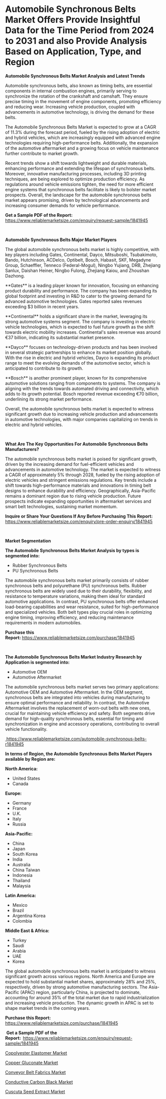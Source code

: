 <p><h1>Automobile Synchronous Belts Market Offers Provide Insightful Data for the Time Period from 2024 to 2031 and also Provide Analysis Based on Application, Type, and Region</h1></p><p><strong>Automobile Synchronous Belts Market Analysis and Latest Trends</strong></p>
<p><p>Automobile synchronous belts, also known as timing belts, are essential components in internal combustion engines, primarily serving to synchronize the rotation of the crankshaft and camshaft. They ensure precise timing in the movement of engine components, promoting efficiency and reducing wear. Increasing vehicle production, coupled with advancements in automotive technology, is driving the demand for these belts. </p><p>The Automobile Synchronous Belts Market is expected to grow at a CAGR of 11.3% during the forecast period, fueled by the rising adoption of electric and hybrid vehicles, which are increasingly equipped with advanced engine technologies requiring high-performance belts. Additionally, the expansion of the automotive aftermarket and a growing focus on vehicle maintenance further contribute to market growth. </p><p>Recent trends show a shift towards lightweight and durable materials, enhancing performance and extending the lifespan of synchronous belts. Moreover, innovative manufacturing processes, including 3D printing techniques, are being explored to optimize production efficiency. As regulations around vehicle emissions tighten, the need for more efficient engine systems that synchronous belts facilitate is likely to bolster market prospects. Overall, the landscape for the automobile synchronous belts market appears promising, driven by technological advancements and increasing consumer demands for vehicle performance.</p></p>
<p><strong>Get a Sample PDF of the Report:&nbsp;</strong> <a href="https://www.reliablemarketsize.com/enquiry/request-sample/1841945?utm_campaign=1722&utm_medium=2&utm_source=Github&utm_content=ia&utm_term=16102024&utm_id=automobile-synchronous-belts">https://www.reliablemarketsize.com/enquiry/request-sample/1841945</a></p>
<p>&nbsp;</p>
<p><strong>Automobile Synchronous Belts Major Market Players</strong></p>
<p><p>The global automobile synchronous belts market is highly competitive, with key players including Gates, Continental, Dayco, Mitsuboshi, Tsubakimoto, Bando, Hutchinson, ACDelco, Optibelt, Bosch, Habasit, SKF, Megadyne Group, Schaeffler, Tenneco (Federal-Mogul), Ningbo Yujiang, DRB, Zhejiang Sanlux, Daishan Heiner, Ningbo Fulong, Zhejiang Kaiou, and Zhoushan Dazhong.</p><p>**Gates** is a leading player known for innovation, focusing on enhancing product durability and performance. The company has been expanding its global footprint and investing in R&D to cater to the growing demand for advanced automotive technologies. Gates reported sales revenues exceeding $3 billion in recent years.</p><p>**Continental** holds a significant share in the market, leveraging its strong automotive systems segment. The company is investing in electric vehicle technologies, which is expected to fuel future growth as the shift towards electric mobility increases. Continental's sales revenue was around €37 billion, indicating its substantial market presence.</p><p>**Dayco** focuses on technology-driven products and has been involved in several strategic partnerships to enhance its market position globally. With the rise in electric and hybrid vehicles, Dayco is expanding its product range to meet the evolving demands of the automotive sector, which is anticipated to contribute to its growth.</p><p>**Bosch** is another prominent player, known for its comprehensive automotive solutions ranging from components to systems. The company is aligning with the trends towards automated driving and connectivity, which adds to its growth potential. Bosch reported revenue exceeding €70 billion, underlining its strong market performance.</p><p>Overall, the automobile synchronous belts market is expected to witness significant growth due to increasing vehicle production and advancements in automotive technologies, with major companies capitalizing on trends in electric and hybrid vehicles.</p></p>
<p>&nbsp;</p>
<p><strong>What Are The Key Opportunities For Automobile Synchronous Belts Manufacturers?</strong></p>
<p><p>The automobile synchronous belts market is poised for significant growth, driven by the increasing demand for fuel-efficient vehicles and advancements in automotive technology. The market is expected to witness a CAGR of approximately 5% through 2028, fueled by the rising adoption of electric vehicles and stringent emissions regulations. Key trends include a shift towards high-performance materials and innovations in timing belt designs to enhance durability and efficiency. Geographically, Asia-Pacific remains a dominant region due to rising vehicle production. Future prospects indicate expanding opportunities in aftermarket services and smart belt technologies, sustaining market momentum.</p></p>
<p><strong>Inquire or Share Your Questions If Any Before Purchasing This Report:</strong> <a href="https://www.reliablemarketsize.com/enquiry/pre-order-enquiry/1841945?utm_campaign=1722&utm_medium=2&utm_source=Github&utm_content=ia&utm_term=16102024&utm_id=automobile-synchronous-belts">https://www.reliablemarketsize.com/enquiry/pre-order-enquiry/1841945</a></p>
<p>&nbsp;</p>
<p><strong>Market Segmentation</strong></p>
<p><strong>The Automobile Synchronous Belts Market Analysis by types is segmented into:</strong></p>
<p><ul><li>Rubber Synchronous Belts</li><li>PU Synchronous Belts</li></ul></p>
<p><p>The automobile synchronous belts market primarily consists of rubber synchronous belts and polyurethane (PU) synchronous belts. Rubber synchronous belts are widely used due to their durability, flexibility, and resistance to temperature variations, making them ideal for standard automotive applications. In contrast, PU synchronous belts offer enhanced load-bearing capabilities and wear resistance, suited for high-performance and specialized vehicles. Both belt types play crucial roles in optimizing engine timing, improving efficiency, and reducing maintenance requirements in modern automobiles.</p></p>
<p><strong>Purchase this Report:&nbsp;</strong><a href="https://www.reliablemarketsize.com/purchase/1841945?utm_campaign=1722&utm_medium=2&utm_source=Github&utm_content=ia&utm_term=16102024&utm_id=automobile-synchronous-belts">https://www.reliablemarketsize.com/purchase/1841945</a></p>
<p>&nbsp;</p>
<p><strong>The Automobile Synchronous Belts Market Industry Research by Application is segmented into:</strong></p>
<p><ul><li>Automotive OEM</li><li>Automotive Aftermarket</li></ul></p>
<p><p>The automobile synchronous belts market serves two primary applications: Automotive OEM and Automotive Aftermarket. In the OEM segment, synchronous belts are integrated into vehicles during manufacturing to ensure optimal performance and reliability. In contrast, the Automotive Aftermarket involves the replacement of worn-out belts with new ones, crucial for maintaining vehicle efficiency and safety. Both segments drive demand for high-quality synchronous belts, essential for timing and synchronization in engine and accessory operations, contributing to overall vehicle functionality.</p></p>
<p><a href="https://www.reliablemarketsize.com/automobile-synchronous-belts-r1841945?utm_campaign=1722&utm_medium=2&utm_source=Github&utm_content=ia&utm_term=16102024&utm_id=automobile-synchronous-belts">&nbsp;https://www.reliablemarketsize.com/automobile-synchronous-belts-r1841945</a></p>
<p><strong>In terms of Region, the Automobile Synchronous Belts Market Players available by Region are:</strong></p>
<p>
    <p> <strong> North America: </strong>
        <ul>
            <li>United States</li>
            <li>Canada</li>
        </ul>
        </p> 
    <p> <strong> Europe: </strong>
        <ul>
            <li>Germany</li>
            <li>France</li>
            <li>U.K.</li>
            <li>Italy</li>
            <li>Russia</li>
        </ul>
        </p> 
    <p> <strong> Asia-Pacific: </strong>
        <ul>
            <li>China</li>
            <li>Japan</li>
            <li>South Korea</li>
            <li>India</li>
            <li>Australia</li>
            <li>China Taiwan</li>
            <li>Indonesia</li>
            <li>Thailand</li>
            <li>Malaysia</li>
        </ul>
        </p> 
    <p> <strong> Latin America: </strong>
        <ul>
            <li>Mexico</li>
            <li>Brazil</li>
            <li>Argentina Korea</li>
            <li>Colombia</li>
        </ul>
        </p> 
    <p> <strong> Middle East & Africa: </strong>
        <ul>
            <li>Turkey</li>
            <li>Saudi</li>
            <li>Arabia</li>
            <li>UAE</li>
            <li>Korea</li>
        </ul>
    </p>
    </p>
<p><p>The global automobile synchronous belts market is anticipated to witness significant growth across various regions. North America and Europe are expected to hold substantial market shares, approximately 28% and 25%, respectively, driven by strong automotive manufacturing sectors. The Asia-Pacific (APAC) region, particularly China, is projected to dominate, accounting for around 35% of the total market due to rapid industrialization and increasing vehicle production. The dynamic growth in APAC is set to shape market trends in the coming years.</p></p>
<p><strong>Purchase this Report: </strong><a href="https://www.reliablemarketsize.com/purchase/1841945?utm_campaign=1722&utm_medium=2&utm_source=Github&utm_content=ia&utm_term=16102024&utm_id=automobile-synchronous-belts">https://www.reliablemarketsize.com/purchase/1841945</a></p>
<p>&nbsp;<strong>Get a Sample PDF of the Report:&nbsp;&nbsp;</strong><a href="https://www.reliablemarketsize.com/enquiry/request-sample/1841945?utm_campaign=1722&utm_medium=2&utm_source=Github&utm_content=ia&utm_term=16102024&utm_id=automobile-synchronous-belts">https://www.reliablemarketsize.com/enquiry/request-sample/1841945</a></p>
<p><strong></strong></p>
<p><p><a href="https://www.linkedin.com/pulse/copolyester-elastomer-market-indicators-size-regional-breakdown-bc15c?utm_campaign=1722&utm_medium=2&utm_source=Github&utm_content=ia&utm_term=16102024&utm_id=automobile-synchronous-belts">Copolyester Elastomer Market</a></p><p><a href="https://www.linkedin.com/pulse/copper-gluconate-market-industry-landscape-growth-trajectories-korzc?utm_campaign=1722&utm_medium=2&utm_source=Github&utm_content=ia&utm_term=16102024&utm_id=automobile-synchronous-belts">Copper Gluconate Market</a></p><p><a href="https://www.linkedin.com/pulse/global-conveyor-belt-fabrics-market-sector2024-2031-metrics-qp5cc?utm_campaign=1722&utm_medium=2&utm_source=Github&utm_content=ia&utm_term=16102024&utm_id=automobile-synchronous-belts">Conveyor Belt Fabrics Market</a></p><p><a href="https://www.linkedin.com/pulse/strategic-forecast-conductive-carbon-black-market-growth-trends-qbngc?utm_campaign=1722&utm_medium=2&utm_source=Github&utm_content=ia&utm_term=16102024&utm_id=automobile-synchronous-belts">Conductive Carbon Black Market</a></p><p><a href="https://www.linkedin.com/pulse/global-cuscuta-seed-extract-market-forecast-2024-2031-trends-rtemc?utm_campaign=1722&utm_medium=2&utm_source=Github&utm_content=ia&utm_term=16102024&utm_id=automobile-synchronous-belts">Cuscuta Seed Extract Market</a></p></p>